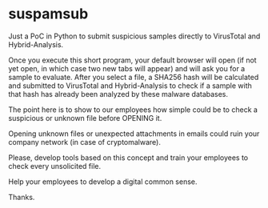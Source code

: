 # suspamsub

Just a PoC in Python to submit suspicious samples directly to VirusTotal and Hybrid-Analysis.

Once you execute this short program, your default browser will open (if not yet open, in which case two new tabs will appear) and will ask you for a sample to evaluate. After you select a file, a SHA256 hash will be calculated and submitted to VirusTotal and Hybrid-Analysis to check if a sample with that hash has already been analyzed by these malware databases.

The point here is to show to our employees how simple could be to check a suspicious or unknown file before OPENING it.

Opening unknown files or unexpected attachments in emails could ruin your company network (in case of cryptomalware).

Please, develop tools based on this concept and train your employees to check every unsolicited file.

Help your employees to develop a digital common sense.

Thanks.
